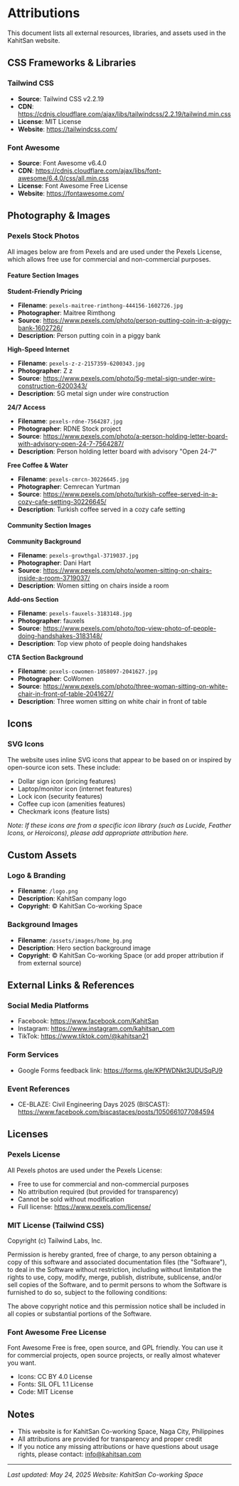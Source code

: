 # Attributions

This document lists all external resources, libraries, and assets used in the KahitSan website.

## CSS Frameworks & Libraries

### Tailwind CSS
- **Source**: Tailwind CSS v2.2.19
- **CDN**: https://cdnjs.cloudflare.com/ajax/libs/tailwindcss/2.2.19/tailwind.min.css
- **License**: MIT License
- **Website**: https://tailwindcss.com/

### Font Awesome
- **Source**: Font Awesome v6.4.0
- **CDN**: https://cdnjs.cloudflare.com/ajax/libs/font-awesome/6.4.0/css/all.min.css
- **License**: Font Awesome Free License
- **Website**: https://fontawesome.com/

## Photography & Images

### Pexels Stock Photos

All images below are from Pexels and are used under the Pexels License, which allows free use for commercial and non-commercial purposes.

#### Feature Section Images

**Student-Friendly Pricing**
- **Filename**: `pexels-maitree-rimthong-444156-1602726.jpg`
- **Photographer**: Maitree Rimthong
- **Source**: https://www.pexels.com/photo/person-putting-coin-in-a-piggy-bank-1602726/
- **Description**: Person putting coin in a piggy bank

**High-Speed Internet**
- **Filename**: `pexels-z-z-2157359-6200343.jpg`
- **Photographer**: Z z
- **Source**: https://www.pexels.com/photo/5g-metal-sign-under-wire-construction-6200343/
- **Description**: 5G metal sign under wire construction

**24/7 Access**
- **Filename**: `pexels-rdne-7564287.jpg`
- **Photographer**: RDNE Stock project
- **Source**: https://www.pexels.com/photo/a-person-holding-letter-board-with-advisory-open-24-7-7564287/
- **Description**: Person holding letter board with advisory "Open 24-7"

**Free Coffee & Water**
- **Filename**: `pexels-cmrcn-30226645.jpg`
- **Photographer**: Cemrecan Yurtman
- **Source**: https://www.pexels.com/photo/turkish-coffee-served-in-a-cozy-cafe-setting-30226645/
- **Description**: Turkish coffee served in a cozy cafe setting

#### Community Section Images

**Community Background**
- **Filename**: `pexels-growthgal-3719037.jpg`
- **Photographer**: Dani Hart
- **Source**: https://www.pexels.com/photo/women-sitting-on-chairs-inside-a-room-3719037/
- **Description**: Women sitting on chairs inside a room

**Add-ons Section**
- **Filename**: `pexels-fauxels-3183148.jpg`
- **Photographer**: fauxels
- **Source**: https://www.pexels.com/photo/top-view-photo-of-people-doing-handshakes-3183148/
- **Description**: Top view photo of people doing handshakes

**CTA Section Background**
- **Filename**: `pexels-cowomen-1058097-2041627.jpg`
- **Photographer**: CoWomen
- **Source**: https://www.pexels.com/photo/three-woman-sitting-on-white-chair-in-front-of-table-2041627/
- **Description**: Three women sitting on white chair in front of table

## Icons

### SVG Icons
The website uses inline SVG icons that appear to be based on or inspired by open-source icon sets. These include:
- Dollar sign icon (pricing features)
- Laptop/monitor icon (internet features)
- Lock icon (security features)
- Coffee cup icon (amenities features)
- Checkmark icons (feature lists)

*Note: If these icons are from a specific icon library (such as Lucide, Feather Icons, or Heroicons), please add appropriate attribution here.*

## Custom Assets

### Logo & Branding
- **Filename**: `/logo.png`
- **Description**: KahitSan company logo
- **Copyright**: © KahitSan Co-working Space

### Background Images
- **Filename**: `/assets/images/home_bg.png`
- **Description**: Hero section background image
- **Copyright**: © KahitSan Co-working Space (or add proper attribution if from external source)

## External Links & References

### Social Media Platforms
- Facebook: https://www.facebook.com/KahitSan
- Instagram: https://www.instagram.com/kahitsan_com
- TikTok: https://www.tiktok.com/@kahitsan21

### Form Services
- Google Forms feedback link: https://forms.gle/KPfWDNkt3UDUSqPJ9

### Event References
- CE-BLAZE: Civil Engineering Days 2025 (BISCAST): https://www.facebook.com/biscastaces/posts/1050661077084594

## Licenses

### Pexels License
All Pexels photos are used under the Pexels License:
- Free to use for commercial and non-commercial purposes
- No attribution required (but provided for transparency)
- Cannot be sold without modification
- Full license: https://www.pexels.com/license/

### MIT License (Tailwind CSS)
Copyright (c) Tailwind Labs, Inc.

Permission is hereby granted, free of charge, to any person obtaining a copy of this software and associated documentation files (the "Software"), to deal in the Software without restriction, including without limitation the rights to use, copy, modify, merge, publish, distribute, sublicense, and/or sell copies of the Software, and to permit persons to whom the Software is furnished to do so, subject to the following conditions:

The above copyright notice and this permission notice shall be included in all copies or substantial portions of the Software.

### Font Awesome Free License
Font Awesome Free is free, open source, and GPL friendly. You can use it for commercial projects, open source projects, or really almost whatever you want.
- Icons: CC BY 4.0 License
- Fonts: SIL OFL 1.1 License
- Code: MIT License

## Notes

- This website is for KahitSan Co-working Space, Naga City, Philippines
- All attributions are provided for transparency and proper credit
- If you notice any missing attributions or have questions about usage rights, please contact: info@kahitsan.com

---

*Last updated: May 24, 2025*
*Website: KahitSan Co-working Space*